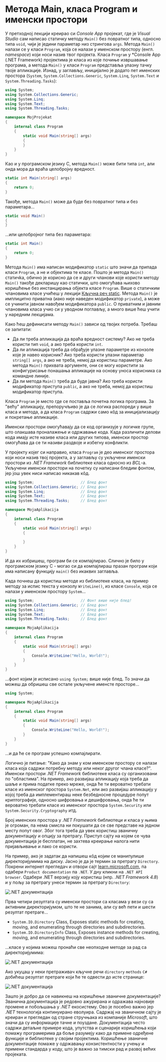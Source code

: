 # Метода Main, класа Program и именски простори

У претходној лекцији креирао си *Console App* пројекат, где је *Visual Studio*
сам написао статичку методу `Main()` без повратног типа, односно типа `void`,
чији је једини параметар низ стрингова `args`. Метода `Main()` налази се у
класи `Program`, која се налази у именском простору (енгл. *namespace*) који
носи назив твог пројекта. Класа `Program` у *Console App (.NET Framework)
пројектима је класа из које почиње извршавање програма, а метода `Main()` у
класи `Program` представља улазну тачку твоје апликације. Изнад, у заглављу,
иницијално је додато пет именских простора (`System`,
`System.Collections.Generic`, `System.Linq`, `System.Text` и
`System.Threading.Tasks`):

```cs
using System;
using System.Collections.Generic;
using System.Linq;
using System.Text;
using System.Threading.Tasks;

namespace MojProjekat
{
    internal class Program
    {
        static void Main(string[] args)
        {
        }
    }
}
```

Као и у програмском језику C, метода `Main()` може бити типа `int`, али онда
мора да враћа целобројну вредност.

```cs
static int Main(string[] args)
{
    return 0;
}
```

Такође, метода `Main()` може да буде без повратног типа и без параметара...

```cs
static void Main()
{
}
```

...или целобројног типа без параметара:

```cs
static int Main()
{
    return 0;
}
```

Метода `Main()` има написан модификатор `static` што значи да припада класи
`Program`, а не и објектима те класе. Пошто је метода `Main()` статичkа, обично
је корисно да се и други чланови које користи методу `Main()` такође декларишу
као статички, што омогућава њихово коришћење без инстанцирања објекта класе
`Program`. Више о статичким члановима класе учићеш у лекцији
[Кључна реч static](./static.md). Метода `Main()` је имплицитно приватна (иако
није наведен модификатор `private`), а може се учинити јавном навођем
модификатора `public`. О приватним и јавним члановима класа учио си у уводном
поглављу, а много више ћеш учити у наредним лекцијама.

Како ћеш дефинисати методу `Main()` зависи од твојих потреба. Требаш се
запитати:

* Да ли треба апликација да враћа вредност систему? Ако не треба користи тип
`void`, а ако треба користи `int`.
* Да ли апликација треба да обрађује улазне параметре из конзоле које је навео
корисник? Ако треба користи улазни параметар `string[] args`, а ако не треба,
немој да користиш параметре. Ако метода `Main()` прихвата аргументе, они се
могу користити за конфигурисање понашања апликације на основу уноса корисника
са командне линије.
* Да ли метода `Main()` треба да буде јавна? Ако треба користи модификатор
приступа `public`, а ако не треба, немој да користиш модификатор приступа.

Класа `Program` је место где се поставља почетна логика програма. За "већу"
апликацију, препоручљиво је да се логика распореди у више класа и метода, а
да класа `Program` садржи само кôд за иницијализацију и покретање апликације.

Именски простори омогућавају да се код организује у логичке групе, што олакшава
проналажење и одржавање кода. Када различити делови кода имају исте називе
класа или других типова, именски простор омогућава да се ти називи раздвоје и
избегну конфликти.

У пројекту којег си направио, класа `Program` је део именског простора који
носи назив твој пројекта, а у заглављу су укључени именски простори из
*.NET Framework* библиотекe класа односно из *BCL*-а. Укључени именски простори
на почетку су написани бледим фонтом, јер још увек ниси написао никакав кôд.

```cs
using System;                     // Блед фонт
using System.Collections.Generic; // Блед фонт
using System.Linq;                // Блед фонт
using System.Text;                // Блед фонт
using System.Threading.Tasks;     // Блед фонт

namespace MojaAplikacija
{
    internal class Program
    {
        static void Main(string[] args)
        {
            
        }
    }
}
```

И да их избришеш, програм би се компајлирао. Слично је било у програмском
језику C - могао си да компајлираш празан програм који има написану функцију
`main()` без икаквих заглавља.

Када почнеш да користиш методе из библиотеке класа, на пример методу за испис
текста у конзолу `WriteLine()`, из класе `Console`, која се налази у именском
простору `System`...

```cs
using System;                     // Фонт више није блед!
using System.Collections.Generic; // Блед фонт
using System.Linq;                // Блед фонт
using System.Text;                // Блед фонт
using System.Threading.Tasks;     // Блед фонт

namespace MojaAplikacija
{
    internal class Program
    {
        static void Main(string[] args)
        {
            Console.WriteLine("Hello, World!");
        }
    }
}
```

...фонт којим је исписано `using System;` више није блед. То значи да можеш да
обришеш све остале укључене именсте просторе...

```cs
using System;

namespace MojaAplikacija
{
    internal class Program
    {
        static void Main(string[] args)
        {
            Console.WriteLine("Hello, World!");
        }
    }
}
```

...и да ће се програм успешно компајлирати.

Логично је питање: "Како да знам у ком именском простору се налази класа која
садржи потребну методу или неког другог члана класе?". Именски простори
*.NET Framework* библиотекe класа су организовани по "областима". На пример,
ако развијаш апликацију која треба да шаље и прима податке преко мреже, онда ће
ти вероватно требати класе из именског простора `System.Net`, или ако развијаш
апликацију у којој треба да имплементираш неке безбедносне процедуре попут
криптографије, односно шифровања и дешифровања, онда ће ти вероватно требати
класе из именског простора `System.Security` или `System.Security.Cryptography`
итд.

Број именских простора у *.NET Framework* библиотеци и класа у њима је огроман,
па нема смисла ни покушати да се све представе на једном месту попут овог. Због
тога треба да увек користиш званичну документацију и опцију за претрагу.
Приступ сајту на којем се чува документација је бесплатан, не захтева креирање
налога нити пријављивање и лако се користи.

На пример, ако је задатак да напишеш кôд којим се манипулише директоријумима на
диску. Јасно је да је термин за претрагу `Directory`. Покрени интернет
прегледач и отвори сајт [learn.microsoft.com](https://learn.microsoft.com/), па
одабери `Product documentation` па `.NET`. У дну кликни на `.NET API browser`.
Одабери .NET верзију коју користиш (нпр. *.NET Framework 4.8*) и у пољу за
претрагу унеси термин за претрагу `Directory`:

![.NET документација](./images/dokumentacija.png)

Прва четири резултата су именски простори са класама у вези су са активним
директоријумом, што те не занима, али су већ пети и шести резултат претраге...

* `System.IO.Directory` Class, Exposes static methods for creating, moving, and
enumerating through directories and subdirectories.
* `System.IO.DirectoryInfo` Class, Exposes instance methods for creating,
moving, and enumerating through directories and subdirectories.

...класе у којима можеш пронаћи све неопходне методе за рад са директоријумима:

![.NET документација](./images/dokumentacija2.png)

Ако укуцаш у неки претраживач кључне речи `directory` `methods` `C#` добићеш
резултат претраге који ће те одвести до исте странице:

![.NET документација](./images/dokumentacija3.png)

Зашто је добро да се навикнеш на коришћење званичне документације? Званична
документација је редовно ажурирана и одражава најновије промене и побољшања у
*.NET* екосистему. Ово је посебно важно јер *.NET* технологија континуирано
еволуира. Садржај на званичном сајту је креиран и прегледан од стране стручњака
из компаније *Microsoft*, што значи да су информације тачне и поуздане.
Документација често садржи детаљне примере кода, упутства и сценарије коришћења
који помажу програмерима да боље разумеју како да примене одређене функције и
библиотеке у својим пројектима. Коришћење званичне документације помаже у
одржавању конзистентности у учењу и примени стандарда у коду, што је важно за
тимски рад и развој већих пројеката.
